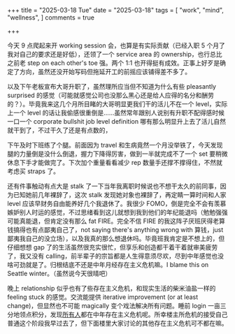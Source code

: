 +++
title = "2025-03-18 Tue"
date = "2025-03-18"
tags = [
    "work",
    "mind",
    "wellness",
]
comments = true

+++

今天 9 点爬起来开 working session 会，也算是有实际贡献（已经入职 5 个月了我对自己的要求还是好低），还领了一个 service area 的 ownership，也行总比之前老 step on each other's toe 强。两个 1:1 也开得挺有成效。正事上好歹是确定了方向，虽然还没开始写码但拖延开工的前摇应该铺得差不多了。

以及下午老板宣布大哥升职了，虽然理所应当但不知道为什么有些 pleasantly surprised 的感觉（可能就感觉公司也没那么黑心还是给人应得的名分和酬劳的？）。毕竟我来这几个月所目睹的大哥明显更我们干的活儿不在一个 level，实际上一个 level 的话让我偷感很重倒是……虽然常年跟别人说别有升职不配得感时候一口一个 corporate bullshit job level definition 哪有那么明显升上去了活儿自然就干到了，不过干久了还是有点数的，

下午及时下班练了个腿。前面因为 travel 和生病竟然一个月没举铁了，今天发现腿的力量倒是没什么倒退，握力下降得厉害，做到一半就完成不了一个 set 要稍微休息下手才能做完了。下次加个重量看看减少 rep 数量手还撑不撑得住，不然就考虑买 straps 了。

还有件事触动有点大是 stalk 了一下当年我离职时候说也不想干太久的前同事，因为已知她前几年裸辞了，这次 stalk 发现她对象也裸辞了，再定睛一算时间和人家 level 应该早财务自由能养好几个我退休了。我很少 FOMO，倒是完全不会有羡慕嫉妒别人时运的感觉，不过思绪看到这儿就想到我到他们的年纪能退吗（勉勉强强可能真能退，但肯定没有那么 fat FIRE。完全不信 FIRE 的我这阵子厌班厌得老算钱搞得也有点鄙夷自己了，not saying there's anything wrong with 算钱，just 鄙夷我自己的没立场），以及我真的那么想退休吗。毕竟班我肯定是不想上的，但仔细想想 gap 了的生活虽然很充实很忙，但享乐和创造都干着干着就审美疲劳了，我又没有 calling，前半辈子的宗旨都是人生得意须尽欢，尽到中年感觉也没啥可劲就是了。归根结底不还是中年月经存在主义危机嘛。I blame this on Seattle winter。（虽然说今天很晴吧）

晚上 relationship 似乎也有了些存在主义危机，和现实生活的柴米油盐一样的 feeling stuck 的感觉。交流能提供 iterative improvement (or at least change)，但显然也不可能 magically 变个戏法解决所有问题。睡前 login 一亩三分地领点积分，发现[所有人](https://www.1point3acres.com/bbs/thread-1118364-1-1.html)都在中年存在主义危机呢。所幸楼主所危机的接受自己普通这个阶段我早过去了，但下面楼里大家讨论的其他存在主义危机可不都在嘛。